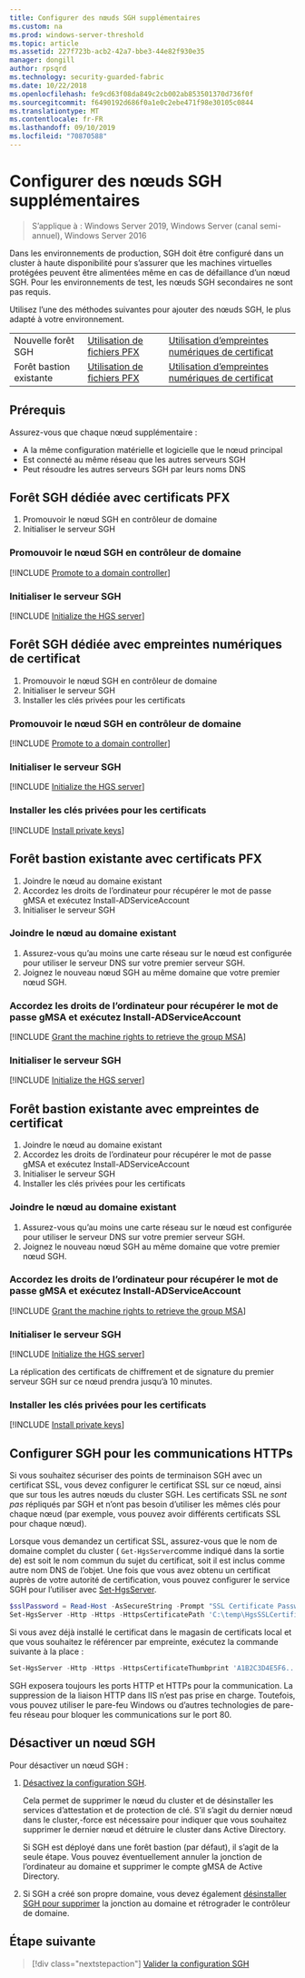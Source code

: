 ```yaml
---
title: Configurer des nœuds SGH supplémentaires
ms.custom: na
ms.prod: windows-server-threshold
ms.topic: article
ms.assetid: 227f723b-acb2-42a7-bbe3-44e82f930e35
manager: dongill
author: rpsqrd
ms.technology: security-guarded-fabric
ms.date: 10/22/2018
ms.openlocfilehash: fe9cd63f08da849c2cb002ab853501370d736f0f
ms.sourcegitcommit: f6490192d686f0a1e0c2ebe471f98e30105c0844
ms.translationtype: MT
ms.contentlocale: fr-FR
ms.lasthandoff: 09/10/2019
ms.locfileid: "70870588"
---
```

# <a name="configure-additional-hgs-nodes"></a>Configurer des nœuds SGH supplémentaires

>S’applique à : Windows Server 2019, Windows Server (canal semi-annuel), Windows Server 2016

Dans les environnements de production, SGH doit être configuré dans un cluster à haute disponibilité pour s’assurer que les machines virtuelles protégées peuvent être alimentées même en cas de défaillance d’un nœud SGH. Pour les environnements de test, les nœuds SGH secondaires ne sont pas requis.

Utilisez l’une des méthodes suivantes pour ajouter des nœuds SGH, le plus adapté à votre environnement.

|                |                         |                              | 
|----------------|-------------------------|------------------------------|
|Nouvelle forêt SGH  | [Utilisation de fichiers PFX](#dedicated-hgs-forest-with-pfx-certificates) | [Utilisation d’empreintes numériques de certificat](#dedicated-hgs-forest-with-certificate-thumbprints) |
|Forêt bastion existante |  [Utilisation de fichiers PFX](#existing-bastion-forest-with-pfx-certificates) | [Utilisation d’empreintes numériques de certificat](#existing-bastion-forest-with-certificate-thumbprints) |

## <a name="prerequisites"></a>Prérequis

Assurez-vous que chaque nœud supplémentaire : 
- A la même configuration matérielle et logicielle que le nœud principal 
- Est connecté au même réseau que les autres serveurs SGH
- Peut résoudre les autres serveurs SGH par leurs noms DNS

## <a name="dedicated-hgs-forest-with-pfx-certificates"></a>Forêt SGH dédiée avec certificats PFX

1. Promouvoir le nœud SGH en contrôleur de domaine
2. Initialiser le serveur SGH

### <a name="promote-the-hgs-node-to-a-domain-controller"></a>Promouvoir le nœud SGH en contrôleur de domaine

[!INCLUDE [Promote to a domain controller](../../../includes/guarded-fabric-promote-domain-controller.md)] 

### <a name="initialize-the-hgs-server"></a>Initialiser le serveur SGH

[!INCLUDE [Initialize the HGS server](../../../includes/guarded-fabric-initialize-hgs-on-the-node.md)] 

## <a name="dedicated-hgs-forest-with-certificate-thumbprints"></a>Forêt SGH dédiée avec empreintes numériques de certificat
 
1. Promouvoir le nœud SGH en contrôleur de domaine
2. Initialiser le serveur SGH
3. Installer les clés privées pour les certificats

### <a name="promote-the-hgs-node-to-a-domain-controller"></a>Promouvoir le nœud SGH en contrôleur de domaine

[!INCLUDE [Promote to a domain controller](../../../includes/guarded-fabric-promote-domain-controller.md)] 

### <a name="initialize-the-hgs-server"></a>Initialiser le serveur SGH

[!INCLUDE [Initialize the HGS server](../../../includes/guarded-fabric-initialize-hgs-on-the-node.md)] 

### <a name="install-the-private-keys-for-the-certificates"></a>Installer les clés privées pour les certificats

[!INCLUDE [Install private keys](../../../includes/guarded-fabric-install-private-keys.md)]

## <a name="existing-bastion-forest-with-pfx-certificates"></a>Forêt bastion existante avec certificats PFX

1. Joindre le nœud au domaine existant
2. Accordez les droits de l’ordinateur pour récupérer le mot de passe gMSA et exécutez Install-ADServiceAccount
3. Initialiser le serveur SGH

### <a name="join-the-node-to-the-existing-domain"></a>Joindre le nœud au domaine existant

1. Assurez-vous qu’au moins une carte réseau sur le nœud est configurée pour utiliser le serveur DNS sur votre premier serveur SGH.
2. Joignez le nouveau nœud SGH au même domaine que votre premier nœud SGH. 

### <a name="grant-the-machine-rights-to-retrieve-gmsa-password-and-run-install-adserviceaccount"></a>Accordez les droits de l’ordinateur pour récupérer le mot de passe gMSA et exécutez Install-ADServiceAccount

[!INCLUDE [Grant the machine rights to retrieve the group MSA](../../../includes/guarded-fabric-grant-machine-rights-to-retrieve-gmsa.md)] 

### <a name="initialize-the-hgs-server"></a>Initialiser le serveur SGH

[!INCLUDE [Initialize the HGS server](../../../includes/guarded-fabric-initialize-hgs-on-the-node.md)] 

## <a name="existing-bastion-forest-with-certificate-thumbprints"></a>Forêt bastion existante avec empreintes de certificat

1. Joindre le nœud au domaine existant
2. Accordez les droits de l’ordinateur pour récupérer le mot de passe gMSA et exécutez Install-ADServiceAccount
3. Initialiser le serveur SGH
4. Installer les clés privées pour les certificats

### <a name="join-the-node-to-the-existing-domain"></a>Joindre le nœud au domaine existant

1. Assurez-vous qu’au moins une carte réseau sur le nœud est configurée pour utiliser le serveur DNS sur votre premier serveur SGH.
2. Joignez le nouveau nœud SGH au même domaine que votre premier nœud SGH. 

### <a name="grant-the-machine-rights-to-retrieve-gmsa-password-and-run-install-adserviceaccount"></a>Accordez les droits de l’ordinateur pour récupérer le mot de passe gMSA et exécutez Install-ADServiceAccount

[!INCLUDE [Grant the machine rights to retrieve the group MSA](../../../includes/guarded-fabric-grant-machine-rights-to-retrieve-gmsa.md)] 

### <a name="initialize-the-hgs-server"></a>Initialiser le serveur SGH

[!INCLUDE [Initialize the HGS server](../../../includes/guarded-fabric-initialize-hgs-on-the-node.md)] 

La réplication des certificats de chiffrement et de signature du premier serveur SGH sur ce nœud prendra jusqu’à 10 minutes.

### <a name="install-the-private-keys-for-the-certificates"></a>Installer les clés privées pour les certificats

[!INCLUDE [Install private keys](../../../includes/guarded-fabric-install-private-keys.md)]

## <a name="configure-hgs-for-https-communications"></a>Configurer SGH pour les communications HTTPs

Si vous souhaitez sécuriser des points de terminaison SGH avec un certificat SSL, vous devez configurer le certificat SSL sur ce nœud, ainsi que sur tous les autres nœuds du cluster SGH.
Les certificats SSL ne *sont pas* répliqués par SGH et n’ont pas besoin d’utiliser les mêmes clés pour chaque nœud (par exemple, vous pouvez avoir différents certificats SSL pour chaque nœud).

Lorsque vous demandez un certificat SSL, assurez-vous que le nom de domaine complet du cluster ( `Get-HgsServer`comme indiqué dans la sortie de) est soit le nom commun du sujet du certificat, soit il est inclus comme autre nom DNS de l’objet.
Une fois que vous avez obtenu un certificat auprès de votre autorité de certification, vous pouvez configurer le service SGH pour l’utiliser avec [Set-HgsServer](https://technet.microsoft.com/itpro/powershell/windows/hgsserver/set-hgsserver).

```powershell
$sslPassword = Read-Host -AsSecureString -Prompt "SSL Certificate Password"
Set-HgsServer -Http -Https -HttpsCertificatePath 'C:\temp\HgsSSLCertificate.pfx' -HttpsCertificatePassword $sslPassword
```

Si vous avez déjà installé le certificat dans le magasin de certificats local et que vous souhaitez le référencer par empreinte, exécutez la commande suivante à la place :

```powershell
Set-HgsServer -Http -Https -HttpsCertificateThumbprint 'A1B2C3D4E5F6...'
```

SGH exposera toujours les ports HTTP et HTTPs pour la communication.
La suppression de la liaison HTTP dans IIS n’est pas prise en charge. Toutefois, vous pouvez utiliser le pare-feu Windows ou d’autres technologies de pare-feu réseau pour bloquer les communications sur le port 80.

## <a name="decommission-an-hgs-node"></a>Désactiver un nœud SGH

Pour désactiver un nœud SGH :

1. [Désactivez la configuration SGH](guarded-fabric-manage-hgs.md#clearing-the-hgs-configuration).

   Cela permet de supprimer le nœud du cluster et de désinstaller les services d’attestation et de protection de clé. 
   S’il s’agit du dernier nœud dans le cluster,-force est nécessaire pour indiquer que vous souhaitez supprimer le dernier nœud et détruire le cluster dans Active Directory. 
   
   Si SGH est déployé dans une forêt bastion (par défaut), il s’agit de la seule étape. 
   Vous pouvez éventuellement annuler la jonction de l’ordinateur au domaine et supprimer le compte gMSA de Active Directory.

1. Si SGH a créé son propre domaine, vous devez également [désinstaller SGH pour supprimer](guarded-fabric-manage-hgs.md#clearing-the-hgs-configuration) la jonction au domaine et rétrograder le contrôleur de domaine.



## <a name="next-step"></a>Étape suivante

> [!div class="nextstepaction"]
> [Valider la configuration SGH](guarded-fabric-verify-hgs-configuration.md)

